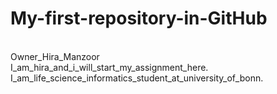 # My-first-repository-in-GitHub
<br>
Owner_Hira_Manzoor
<br>
I_am_hira_and_i_will_start_my_assignment_here. I_am_life_science_informatics_student_at_university_of_bonn.
